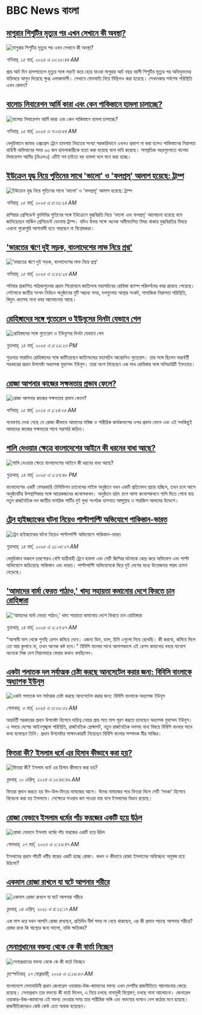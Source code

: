 # BBC News বাংলা## [মাগুরার শিশুটির মৃত্যুর পর এখন সেখানে কী অবস্থা?](https://www.bbc.com/bengali/articles/c778ekxv7v4o?at_campaign=githubrss)![মাগুরার শিশুটির মৃত্যুর পর এখন সেখানে কী অবস্থা?](https://ichef.bbci.co.uk/ace/standard/240/cpsprodpb/21c8/live/06087fa0-017f-11f0-b50e-9d086302645f.png)_শনিবার, ১৫ মার্চ, ২০২৫ এ ১০:২৮:৪৪ AM_প্রায় আট দিন হাসপাতালে মৃত্যুর সঙ্গে লড়াই করে হেরে যাওয়া মাগুরার আট বছর বয়সী শিশুটির মৃত্যুর পর অভিযুক্তদের বাড়িঘরে আগুন দিয়েছে ক্ষুব্ধ এলাকাবাসী। সেখানে মোমবাতি নিয়ে মিছিলও করা হয়েছে। সেখানকার সর্বশেষ পরিস্থিতি এখন কেমন?## [বালোচ লিবারেশন আর্মি কারা এবং কেন পাকিস্তানে হামলা চালাচ্ছে?](https://www.bbc.com/bengali/articles/c337jvxr5gdo?at_campaign=githubrss)![বালোচ লিবারেশন আর্মি কারা এবং কেন পাকিস্তানে হামলা চালাচ্ছে?](https://ichef.bbci.co.uk/ace/standard/240/cpsprodpb/1675/live/6b4b7530-00c5-11f0-b50e-9d086302645f.jpg)_শনিবার, ১৫ মার্চ, ২০২৫ এ ৭:০৩:৫৪ AM_বেলুচিস্তানে জাফর এক্সপ্রেস ট্রেনে হামলায় নিহতের সংখ্যা সরকারিভাবে এখনও প্রকাশ না করা হলেও পাকিস্তানের নিরাপত্তা বাহিনী অভিযানের সময় ৩৩ জন হামলাকারীকে হত্যা করা হয়েছে বলে দাবি করেছে। সাম্প্রতিক বছরগুলোতে বালোচ লিবারেশন আর্মির (বিএলএ) এটিই সব চাইতে বড় হামলা বলে মনে করা হচ্ছে।## [ইউক্রেন যুদ্ধ নিয়ে পুতিনের সাথে 'ভালো' ও 'ফলপ্রসূ' আলাপ হয়েছে: ট্রাম্প](https://www.bbc.com/bengali/articles/cn4y8l13k9yo?at_campaign=githubrss)![ইউক্রেন যুদ্ধ নিয়ে পুতিনের সাথে 'ভালো' ও 'ফলপ্রসূ' আলাপ হয়েছে: ট্রাম্প](https://ichef.bbci.co.uk/ace/standard/240/cpsprodpb/de40/live/9fea62a0-0143-11f0-b50e-9d086302645f.jpg)_শনিবার, ১৫ মার্চ, ২০২৫ এ ৫:৩১:২৪ AM_রাশিয়ার প্রেসিডেন্ট ভ্লাদিমির পুতিনের সঙ্গে ইউক্রেনে যুদ্ধবিরতি নিয়ে 'ভালো এবং ফলপ্রসূ' আলোচনা হয়েছে বলে জানিয়েছেন মার্কিন প্রেসিডেন্ট ডোনাল্ড ট্রাম্প। যদিও উভয় পক্ষে অনেক অমীমাংসিত বিষয় থাকায় যুদ্ধবিরতির বিষয়ে এখনো পুরোপুরি আশাবাদী হতে পারছেন না বিশ্লেষকরা।## ['ভারতের ঋণে দুই সড়ক, বাংলাদেশের লাভ নিয়ে প্রশ্ন'](https://www.bbc.com/bengali/articles/c1d46x2lv30o?at_campaign=githubrss)!['ভারতের ঋণে দুই সড়ক, বাংলাদেশের লাভ নিয়ে প্রশ্ন'](https://ichef.bbci.co.uk/ace/standard/240/cpsprodpb/5c7b/live/f96d7730-0144-11f0-b50e-9d086302645f.jpg)_শনিবার, ১৫ মার্চ, ২০২৫ এ ২:৫২:২৫ AM_শনিবার প্রকাশিত পত্রিকাগুলোর প্রধান শিরোনামে জাতিসংঘ মহাসচিবের রোহিঙ্গা ক্যাম্প পরিদর্শনের খবর প্রাধান্য পেয়েছে। সেইসাথে জাতীয় সংসদ নির্বাচন অনুষ্ঠানের দুটি সম্ভাব্য সময়, দলগুলোয় আস্থার সংকট, সামাজিক নিরাপত্তা পরিস্থিতি, বিদ্যুৎ খাতসহ নানা খবর আলোচনায় আছে।## [রোহিঙ্গাদের সঙ্গে গুতেরেস ও ইউনূসের দিনটা যেভাবে গেল](https://www.bbc.com/bengali/articles/cvge5lqn8ylo?at_campaign=githubrss)![রোহিঙ্গাদের সঙ্গে গুতেরেস ও ইউনূসের দিনটা যেভাবে গেল](https://ichef.bbci.co.uk/ace/standard/240/cpsprodpb/15ae/live/f7f824a0-00e9-11f0-8c3d-b7dcc7510cb1.jpg)_শুক্রবার, ১৪ মার্চ, ২০২৫ এ ৫:২২:২৩ PM_শুক্রবার সারাদিন রোহিঙ্গাদের সঙ্গে কাটিয়েছেন জাতিসংঘের মহাসচিব আন্তোনিও গুতেরেস। তার সঙ্গে ছিলেন অন্তর্বর্তী সরকারের প্রধান উপদেষ্টা অধ্যাপক মুহাম্মদ ইউনূস। তারা অংশ নিয়েছেন এক লাখ রোহিঙ্গার সঙ্গে সলিডারিটি ইফতারে।## [রোজা আপনার কাজের সক্ষমতায় প্রভাব ফেলে?](https://www.bbc.com/bengali/articles/c4ge5gggykyo?at_campaign=githubrss)![রোজা আপনার কাজের সক্ষমতায় প্রভাব ফেলে?](https://ichef.bbci.co.uk/ace/standard/240/cpsprodpb/517c/live/d89c40f0-00a8-11f0-a8b1-950887ddc6e5.jpg)_শনিবার, ১৫ মার্চ, ২০২৫ এ ১:২৪:০৫ AM_গবেষণায় দেখা গেছে যে রোজা কীভাবে আমাদের মস্তিষ্ক ও শারীরিক কার্যকলাপের ওপর প্রভাব ফেলে এবং এই সবকিছুই আমাদের কাজের সক্ষমতার সাথে সরাসরি জড়িত।## [গালি দেওয়ার ক্ষেত্রে বাংলাদেশের আইনে কী ধরনের বাধা আছে?](https://www.bbc.com/bengali/articles/cpdeyd0lqedo?at_campaign=githubrss)![গালি দেওয়ার ক্ষেত্রে বাংলাদেশের আইনে কী ধরনের বাধা আছে?](https://ichef.bbci.co.uk/ace/standard/240/cpsprodpb/f5cc/live/0ef81ab0-00a5-11f0-9efc-f5f9b2bc7027.jpg)_শুক্রবার, ১৪ মার্চ, ২০২৫ এ ২:৫৭:৪৮ PM_বাংলাদেশের একটি বেসরকারি টেলিভিশন চ্যানেলের লাইভ অনুষ্ঠানে যখন একটি প্রতিবেদন প্রচার হচ্ছিল, তখন চলে আসে অনুষ্ঠানটির উপস্থাপিকার সঙ্গে আরেকজনের  কথোপকথন।  অনুষ্ঠানে হঠাৎ চলে আসা কথোপকথনে গালি দিতে শোনা যায়  নতুন রাজনৈতিক দল জাতীয় নাগরিক পার্টির দুই মুখ্য সংগঠক হাসনাত আব্দুল্লাহ ও সারজিস আলমের উদ্দেশে।## [ট্রেন হাইজ্যাকের ঘটনা নিয়েও পাল্টাপাল্টি অভিযোগে পাকিস্তান-ভারত  ](https://www.bbc.com/bengali/articles/c74k3l0ej92o?at_campaign=githubrss)![ট্রেন হাইজ্যাকের ঘটনা নিয়েও পাল্টাপাল্টি অভিযোগে পাকিস্তান-ভারত  ](https://ichef.bbci.co.uk/ace/standard/240/cpsprodpb/5c11/live/2fa8ef90-00b0-11f0-a8b1-950887ddc6e5.jpg)_শুক্রবার, ১৪ মার্চ, ২০২৫ এ ১১:০৫:২৭ AM_বেলুচিস্তান অঞ্চলে চারশোরও বেশি যাত্রীবাহী ট্রেনে হামলা এবং সেটি জিম্মির ঘটনাকে কেন্দ্র করে অভিযোগ এবং পাল্টা অভিযোগে জড়িয়েছে পাকিস্তান এবং ভারত। পাল্টাপাল্টি অভিযোগকে ঘিরে দুই দেশের মধ্যে উত্তেজনার পারদ ক্রমশ বেড়েছে।## ['আমাদের বার্মা ফেরত পাঠাও,' খাদ্য সহায়তা কমানোয় দেশে ফিরতে চান রোহিঙ্গারা](https://www.bbc.com/bengali/articles/c4g0wkd3rkvo?at_campaign=githubrss)!['আমাদের বার্মা ফেরত পাঠাও,' খাদ্য সহায়তা কমানোয় দেশে ফিরতে চান রোহিঙ্গারা](https://ichef.bbci.co.uk/ace/standard/240/cpsprodpb/0b68/live/5e4d9040-005f-11f0-8324-372e51496026.jpg)_শুক্রবার, ১৪ মার্চ, ২০২৫ এ ২:২৭:৫৭ AM_"আগামী মাস থেকে শুনছি রেশন কমিয়ে দেবে। এজন্য ডিম, ডাল, চিনি এগুলো নিয়ে রেখেছি। কী করবো, কমিয়ে দিলে তো আর কুলাবে না, তখন অনেক কষ্ট হবে।"
বিবিসি বাংলার সাথে আলাপকালে এই রেশন কমানোর খবরে নাখোশ অনেকে নিজ দেশ মিয়ানমারে ফেরার কথাও বলছিলেন।## [একটা পলাতক দল সর্বাত্মক চেষ্টা করছে আনসেটেল করার জন্য:  বিবিসি বাংলাকে অধ্যাপক ইউনূস ](https://www.bbc.com/bengali/articles/cn4yy9gr8dlo?at_campaign=githubrss)![একটা পলাতক দল সর্বাত্মক চেষ্টা করছে আনসেটেল করার জন্য:  বিবিসি বাংলাকে অধ্যাপক ইউনূস ](https://ichef.bbci.co.uk/ace/standard/240/cpsprodpb/62c1/live/00c95a20-f5bb-11ef-896e-d7e7fb1719a4.jpg)_সোমবার, ৩ মার্চ, ২০২৫ এ ৩:৩০:৩২ AM_অন্তর্বর্তী সরকারের প্রধান উপদেষ্টা হিসেবে দায়িত্ব নেয়ার প্রায় সাত মাস পূরণ করতে চলেছেন অধ্যাপক মুহাম্মদ ইউনূস। এ সময়ে দেশের আইনশৃঙ্খলা পরিস্থিতি, রাজনৈতিক প্রেক্ষাপট, নতুন রাজনৈতিক দলসহ নানা বিষয়ে বিবিসি বাংলার সাথে কথা বলেছেন তিনি। প্রধান উপদেষ্টার সাক্ষাৎকারটি নিয়েছেন বিবিসি বাংলার সম্পাদক মীর সাব্বির।## [ফিতরা কী? ইসলাম ধর্মে এর হিসাব কীভাবে করা হয়?](https://www.bbc.com/bengali/articles/cglvy6z66v7o?at_campaign=githubrss)![ফিতরা কী? ইসলাম ধর্মে এর হিসাব কীভাবে করা হয়?](https://ichef.bbci.co.uk/ace/standard/240/cpsprodpb/f80f/live/ed98d290-f71a-11ee-af97-c31fb967c02d.jpg)_বুধবার, ১০ এপ্রিল, ২০২৪ এ ১০:৪৫:৪৯ AM_ফিতরা প্রদান করতে হয় ঈদ-উল-ফিতর নামাজের আগে। ঈদের নামাজের পরে ফিতরা দিলে সেটি ‘সদকা’ হিসেবে বিবেচনা করা হয় ইসলামে। সেক্ষেত্রে সওয়াব কম পাওয়া যায় বলে ইসলামের বিধান রয়েছে।## [রোজা যেভাবে ইসলাম ধর্মের পাঁচ ফরজের একটি হয়ে উঠল](https://www.bbc.com/bengali/articles/c3g54741n7xo?at_campaign=githubrss)![রোজা যেভাবে ইসলাম ধর্মের পাঁচ ফরজের একটি হয়ে উঠল](https://ichef.bbci.co.uk/ace/standard/240/cpsprodpb/4189/live/d60d8e90-cbe7-11ed-b78d-cd916892f770.jpg)_সোমবার, ২৭ মার্চ, ২০২৩ এ ২:২৯:৪৭ AM_ইসলামের প্রধান পাঁচটি ধর্মীয় স্তম্ভের একটি হচ্ছে রোজা। কখন ও কীভাবে রোজা ইসলামের অবিচ্ছেদ্য অনুষঙ্গ হয়ে উঠলো?## [একমাস রোজা রাখলে যা ঘটে আপনার শরীরে](https://www.bbc.com/bengali/news-44111398?at_campaign=githubrss)![একমাস রোজা রাখলে যা ঘটে আপনার শরীরে](https://ichef.bbci.co.uk/ace/standard/240/cpsprodpb/CA0A/production/_106822715_gettyimages-541284296.jpg)_বুধবার, ১৪ এপ্রিল, ২০২১ এ ৪:২২:১৭ AM_এক মাস ধরে যখন আপনি রোজা রাখছেন, প্রতিদিন দীর্ঘ সময় না খেয়ে থাকছেন, এর কী প্রভাব পড়ছে আপনার শরীরে? রোজা রাখা কি স্বাস্থ্যের জন্য ভালো, নাকি ক্ষতিকর?## [সেনাপ্রধানের বক্তব্য থেকে কে কী বার্তা নিচ্ছেন](https://www.bbc.com/bengali/articles/cx2rmvxz2d8o?at_campaign=githubrss)![সেনাপ্রধানের বক্তব্য থেকে কে কী বার্তা নিচ্ছেন](https://ichef.bbci.co.uk/ace/standard/240/cpsprodpb/86f9/live/ca3a6c50-f467-11ef-aeb3-bb556fdec0fe.png)_বৃহস্পতিবার, ২৭ ফেব্রুয়ারী, ২০২৫ এ ২:১৬:৫৩ AM_বাংলাদেশে সেনাবাহিনী প্রধান জেনারেল ওয়াকার-উজ-জামানের বক্তব্য এখন দেশটির রাজনীতিতে আলোচনার কেন্দ্রে রয়েছে। সেনাপ্রধান তার বক্তব্যে কী বার্তা দিলেন, এ নিয়ে চলছে নানামুখী বিশ্লেষণ; চলছে নানা আলোচনা। জেনারেল ওয়াকার-উজ-জামানের এই বক্তব্য দেওয়ার সময় তার শারীরিক ভঙ্গি এবং বক্তব্যের ভাষাও বেশ কঠোর মনে হয়েছে। রাজনীতিকদেরও কেউ কেউ এতে  অবাক হয়েছেন।